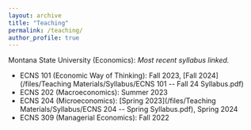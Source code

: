 ```yaml
---
layout: archive
title: "Teaching"
permalink: /teaching/
author_profile: true
---
```


Montana State University (Economics):
*Most recent syllabus linked.*

- ECNS 101 (Economic Way of Thinking): Fall 2023, [Fall 2024](/files/Teaching Materials/Syllabus/ECNS 101 -- Fall 24 Syllabus.pdf)
- ECNS 202 (Macroeconomics): Summer 2023
- ECNS 204 (Microeconomics): [Spring 2023](/files/Teaching Materials/Syllabus/ECNS 204 -- Spring Syllabus.pdf), Spring 2024
- ECNS 309 (Managerial Economics): Fall 2022
